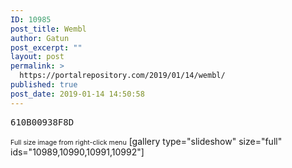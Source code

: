 ```yaml
---
ID: 10985
post_title: Wembl
author: Gatun
post_excerpt: ""
layout: post
permalink: >
  https://portalrepository.com/2019/01/14/wembl/
published: true
post_date: 2019-01-14 14:50:58
---
```

<pre>610B00938F8D</pre>

<span style="font-size: 8pt">Full size image from right-click menu</span>
[gallery type="slideshow" size="full" ids="10989,10990,10991,10992"]